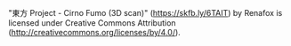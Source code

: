 ﻿"東方 Project - Cirno Fumo (3D scan)" (https://skfb.ly/6TAIT) by Renafox is licensed under Creative Commons Attribution (http://creativecommons.org/licenses/by/4.0/).